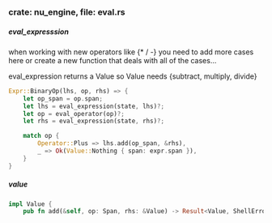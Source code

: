 
### crate: nu_engine, file: eval.rs

##### eval_expresssion
when working with new operators like {* / -} you need to add more cases here or create a new function that deals with all of the cases...

eval_expression returns a Value so Value needs {subtract, multiply, divide}

```rust
Expr::BinaryOp(lhs, op, rhs) => {
    let op_span = op.span;
    let lhs = eval_expression(state, lhs)?;
    let op = eval_operator(op)?;
    let rhs = eval_expression(state, rhs)?;

    match op {
        Operator::Plus => lhs.add(op_span, &rhs),
        _ => Ok(Value::Nothing { span: expr.span }),
    }
}
```

##### value

```rust
impl Value {
    pub fn add(&self, op: Span, rhs: &Value) -> Result<Value, ShellError> {
```
